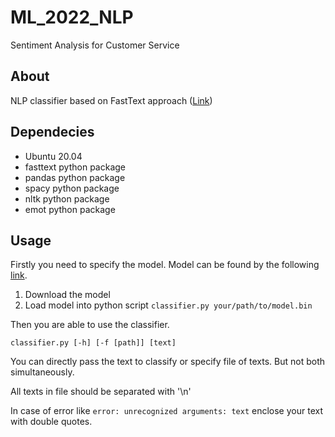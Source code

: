 # ML_2022_NLP
Sentiment Analysis for Customer Service

## About
NLP classifier based on FastText approach ([Link](https://arxiv.org/abs/1612.03651))

## Dependecies

* Ubuntu 20.04
* fasttext python package
* pandas python package
* spacy python package
* nltk python package
* emot python package

## Usage

Firstly you need to specify the model. Model can be found by the following [link](https://drive.google.com/file/d/1gHuam8iRaGZZJ3jwAGrHy6E40a8_k8yT/view?usp=sharing).

1. Download the model
2. Load model into python script `classifier.py your/path/to/model.bin`

Then you are able to use the classifier.

```console
classifier.py [-h] [-f [path]] [text]
```

You can directly pass the text to classify or specify file of texts.
But not both simultaneously.

All texts in file should be separated with '\n'

In case of error like `error: unrecognized arguments: text` enclose your text with double quotes.
